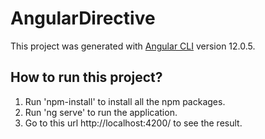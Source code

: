 # AngularDirective

This project was generated with [Angular CLI](https://github.com/angular/angular-cli) version 12.0.5.

## How to run this project?

1. Run 'npm-install' to install all the npm packages.
2. Run 'ng serve' to run the application.
3. Go to this url http://localhost:4200/ to see the result.